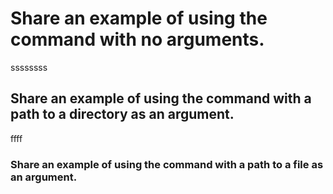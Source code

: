 # Share an example of using the command with no arguments.
ssssssss
## Share an example of using the command with a path to a directory as an argument.
ffff
### Share an example of using the command with a path to a file as an argument.
